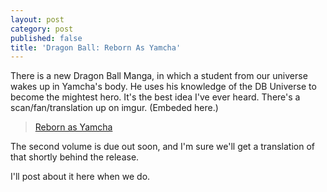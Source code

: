 ```yaml
---
layout: post
category: post
published: false
title: 'Dragon Ball: Reborn As Yamcha'
---
```

There is a new Dragon Ball Manga, in which a student from our universe wakes up in Yamcha's body. He uses his knowledge of the DB Universe to become the mightest hero. It's the best idea I've ever heard. There's a scan/fan/translation up on imgur. (Embeded here.) 

<blockquote class="imgur-embed-pub" lang="en" data-id="a/b3WlL"><a href="//imgur.com/b3WlL">Reborn as Yamcha</a></blockquote><script async src="//s.imgur.com/min/embed.js" charset="utf-8"></script>

The second volume is due out soon, and I'm sure we'll get a translation of that shortly behind the release. 

I'll post about it here when we do. 